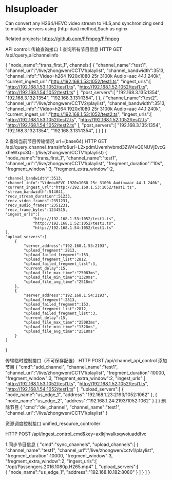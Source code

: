 # hlsuploader
Can convert any H264/HEVC video stream to HLS,and synchronizing send to mutiple servers using (http-dav) method,Such as nginx

Related projects:
https://github.com/FFmpeg/FFmpeg

API control:
传输查询接口
1.查询所有节目信息
HTTP GET  /api/query_allchannelinfo

{
    "node_name":"trans_first_1",
    channels:[
        {
            "channel_name":"test1",
            "channel_url":"/live/zhongwen/CCTV1/playlist",
            "channel_bandwidth":3513,
            "channel_info":"Video=h264 1920x1080 25r 3100k Audio=aac 44.1 240k",
            "current_ingest_url":"http://192.168.1.53:1052/test1.ts",
            "ingest_urls":[
                "http://192.168.1.53:1052/test1.ts",
                "http://192.168.1.52:1052/test1.ts",
                "http://192.168.1.54:1052/test1.ts"
            ],
            "post_servers":[
                "192.168.3.135:1354",
                "192.168.3.132:1354",
                "192.168.3.131:1354",
            ]
        },
        {
            "channel_name":"test2",
            "channel_url":"/live/zhongwen/CCTV2/playlist",
            "channel_bandwidth":3513,
            "channel_info":"Video=h264 1920x1080 25r 3100k Audio=aac 44.1 240k",
            "current_ingest_url":"http://192.168.1.53:1052/test2.ts",
            "ingest_urls":[
                "http://192.168.1.53:1052/test2.ts",
                "http://192.168.1.52:1052/test2.ts",
                "http://192.168.1.54:1052/test2.ts"
            ],
            "post_servers":[
                "192.168.3.135:1354",
                "192.168.3.132:1354",
                "192.168.3.131:1354",
            ]
        }
    ]
}

2.查询当前节目传输情况 url=(base64)
HTTP GET /api/query_channel_transinfo&url=L2xpdmUvemhvbmd3ZW4vQ0NUVjEvcGxheWxpc3Q=     (/live/zhongwen/CCTV1/playlist)
{
    "node_name":"trans_first_1",
    "channel_name":"test1",
    "channel_url":"/live/zhongwen/CCTV1/playlist",
    "fregment_duration":"10s",
    "fregment_window":3,
    "fregment_extra_window":2,

    "channel_bandwidth":3513,
    "channel_info":"Video=HEVC 1920x1080 25r 3100k Audio=aac 44.1 240k",
    "current_ingest_url":"http://192.168.1.53:1052/test1.ts",
	"stream_bandwidth":514041,
    "recv_stream_duration":51233,
    "recv_video_frames":2351231,
    "recv_audio_frames":2351231,
    "recv_frame_bytes":1234515,
    "ingest_urls":[
                "http://192.168.1.53:1052/test1.ts",
                "http://192.168.1.52:1052/test1.ts",
                "http://192.168.1.54:1052/test1.ts"
    ],
    "upload_servers":[
        {
            "server_address":"192.168.1.53:2193",
            "upload_fregment":2813,
            "upload_failed_fregment":153,
            "upload_fregment_list":2812,
            "upload_failed_fregment_list":3,
            "current_delay":15,
            "upload_file_max_time":"25083ms",
            "upload_file_min_time":"1320ms",
            "upload_file_avg_time":"2518ms"
        },
        {
            "server_address":"192.168.1.54:2193",
            "upload_fregment":2813,
            "upload_failed_fregment":153,
            "upload_fregment_list":2812,
            "upload_failed_fregment_list":3,
            "current_delay":15,
            "upload_file_max_time":"25083ms",
            "upload_file_min_time":"1320ms",
            "upload_file_avg_time":"2518ms"
        }
    ]
}

传输临时控制接口（不可保存配置）
HTTP POST /api/channel_api_control
添加节目
{
    "cmd":"add_channel",
    "channel_name":"test1",
    "channel_url":"/live/zhongwen/CCTV1/playlist",
    "fregment_duration":10000,
    "fregment_window":3,
    "fregment_extra_window":2,
    "ingest_urls":[
        "http://192.168.1.53:1052/test1.ts",
        "http://192.168.1.52:1052/test1.ts",
        "http://192.168.1.54:1052/test1.ts"
    ],
    "upload_servers":[
		{
			"node_name":"us_edge_1",
			"address":"192.168.1.23:2193/1052:1062"
		},
		{
			"node_name":"us_edge_2",
			"address":"192.168.1.24:2193/1052:1062"
		}
    ]
}
删除节目
{
    "cmd":"del_channel",
    "channel_name":"test1",
    "channel_url":"/live/zhongwen/CCTV1/playlist"
}




资源调度控制接口    unified_resource_controller

HTTP POST /api/ingest_control_cmd&key=axlkjhvalksqwoiuaddfvc

1.同步节目信息
{
    "cmd":"sync_channels",
	"upload_channels":[
        {
            "channel_name":"test1",
            "channel_url":"/live/zhongwen/cctv1/playlist",
            "fregment_duration":10000,
            "fregment_window":3,
            "fregment_extra_window":2,
            "ingest_urls":[
                "/opt/Passengers.2016.1080p.H265.mp4"
            ],
            "upload_servers":[                 
                {
					"node_name":"us_edge_1",
					"address":"192.168.10.182:8080"
				}
            ]
        }
    ]
}

